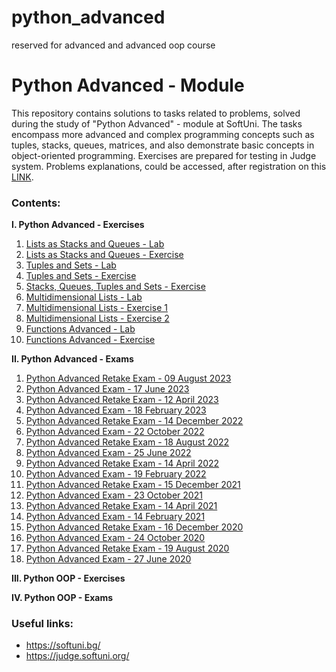 # python_advanced
reserved for advanced and advanced oop course

# Python Advanced - Module
This repository contains solutions to tasks related to problems, solved during the study of "Python Advanced" - module at SoftUni. The tasks encompass more advanced and complex programming concepts such as tuples, stacks, queues, matrices, and also demonstrate basic concepts in object-oriented programming. Exercises are prepared for testing in Judge system. Problems explanations, could be accessed, after registration on this [LINK](https://judge.softuni.org/Contests#!/List/ByCategory/196/Python-Advanced).

### Contents:
**I. Python Advanced - Exercises**
  1. [Lists as Stacks and Queues - Lab](https://github.com/yavor-gornalov/softuni_python_advanced/tree/main/python_advanced/01_lists_as_stacks_and_queues_lab)
  2. [Lists as Stacks and Queues - Exercise](https://github.com/yavor-gornalov/softuni_python_advanced/tree/main/python_advanced/02_lists_as_stacks_and_queues_exercise)
  3. [Tuples and Sets - Lab](https://github.com/yavor-gornalov/softuni_python_advanced/tree/main/python_advanced/03_tuples_and_sets_lab)
  4. [Tuples and Sets - Exercise](https://github.com/yavor-gornalov/softuni_python_advanced/tree/main/python_advanced/04_tuples_and_sets_exercise)
  5. [Stacks, Queues, Tuples and Sets - Exercise](https://github.com/yavor-gornalov/softuni_python_advanced/tree/main/python_advanced/05_stacks_queues_tuples_and_sets_exercise)
  6. [Multidimensional Lists - Lab](https://github.com/yavor-gornalov/softuni_python_advanced/tree/main/python_advanced/06_multidimensional_lists_lab)
  7. [Multidimensional Lists - Exercise 1](https://github.com/yavor-gornalov/softuni_python_advanced/tree/main/python_advanced/07_multidimensional_lists_exercise_1)
  8. [Multidimensional Lists - Exercise 2](https://github.com/yavor-gornalov/softuni_python_advanced/tree/main/python_advanced/08_multidimensional_lists_exercise_2)
  9. [Functions Advanced - Lab](https://github.com/yavor-gornalov/softuni_python_advanced/tree/main/python_advanced/09_functions_advanced_lab)
  10. [Functions Advanced - Exercise](https://github.com/yavor-gornalov/softuni_python_advanced/tree/main/python_advanced/10_functions_advanced_exercise)

**II. Python Advanced - Exams**
  1. [Python Advanced Retake Exam - 09 August 2023](https://github.com/yavor-gornalov/softuni_python_advanced/tree/main/python_advanced_exams/01_python_advanced_retake_exam_09_august_2023)
  2. [Python Advanced Exam - 17 June 2023](https://github.com/yavor-gornalov/softuni_python_advanced/tree/main/python_advanced_exams/02_python_advanced_exam_17_june_2023)
  3. [Python Advanced Retake Exam - 12 April 2023](https://github.com/yavor-gornalov/softuni_python_advanced/tree/main/python_advanced_exams/03_python_advanced_retake_exam_12_april_2023)
  4. [Python Advanced Exam - 18 February 2023](https://github.com/yavor-gornalov/softuni_python_advanced/tree/main/python_advanced_exams/04_python_advanced_exam_18_february_2023)
  5. [Python Advanced Retake Exam - 14 December 2022](https://github.com/yavor-gornalov/softuni_python_advanced/tree/main/python_advanced_exams/09_python_advanced_retake_exam_14_april_2022)
  6. [Python Advanced Exam - 22 October 2022](https://github.com/yavor-gornalov/softuni_python_advanced/tree/main/python_advanced_exams/06_python_advanced_exam_22_october_2022)
  7. [Python Advanced Retake Exam - 18 August 2022](https://github.com/yavor-gornalov/softuni_python_advanced/tree/main/python_advanced_exams/07_python_advanced_retake_exam_18_august_2022)
  8. [Python Advanced Exam - 25 June 2022](https://github.com/yavor-gornalov/softuni_python_advanced/tree/main/python_advanced_exams/08_python_advanced_exam_25_june_2022)
  9. [Python Advanced Retake Exam - 14 April 2022](https://github.com/yavor-gornalov/softuni_python_advanced/tree/main/python_advanced_exams/09_python_advanced_retake_exam_14_april_2022)
  10. [Python Advanced Exam - 19 February 2022](https://github.com/yavor-gornalov/softuni_python_advanced/tree/main/python_advanced_exams/10_python_advanced_exam_19_february_2022)
  11. [Python Advanced Retake Exam - 15 December 2021](https://github.com/yavor-gornalov/softuni_python_advanced/tree/main/python_advanced_exams/11_python_advanced_retake_exam_15_december_2021)
  12. [Python Advanced Exam - 23 October 2021](https://github.com/yavor-gornalov/softuni_python_advanced/tree/main/python_advanced_exams/12_python_advanced_exam_23_october_2021)
  13. [Python Advanced Retake Exam - 14 April 2021](https://github.com/yavor-gornalov/softuni_python_advanced/tree/main/python_advanced_exams/13_python_advanced_retake_exam_14_april_2021)
  14. [Python Advanced Exam - 14 February 2021](https://github.com/yavor-gornalov/softuni_python_advanced/tree/main/python_advanced_exams/14_python_advanced_exam_14_february_2021)
  15. [Python Advanced Retake Exam - 16 December 2020](https://github.com/yavor-gornalov/softuni_python_advanced/tree/main/python_advanced_exams/15_python_advanced_retake_exam_16_december_2020)
  16. [Python Advanced Exam - 24 October 2020](https://github.com/yavor-gornalov/softuni_python_advanced/tree/main/python_advanced_exams/16_python_advanced_exam_24_october_2020)
  17. [Python Advanced Retake Exam - 19 August 2020](https://github.com/yavor-gornalov/softuni_python_advanced/tree/main/python_advanced_exams/17_python_advanced_retake_exam_19_August_2020)
  18. [Python Advanced Exam - 27 June 2020](https://github.com/yavor-gornalov/softuni_python_advanced/tree/main/python_advanced_exams/18_python_advanced_exam_27_june_2020)

**III. Python OOP - Exercises**

**IV. Python OOP - Exams**

### Useful links: 
  - https://softuni.bg/
  - https://judge.softuni.org/

